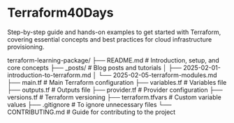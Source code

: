 # Terraform40Days
Step-by-step guide and hands-on examples to get started with Terraform, covering essential concepts and best practices for cloud infrastructure provisioning.

terraform-learning-package/
├── README.md                  # Introduction, setup, and core concepts
├── _posts/                     # Blog posts and tutorials
│   ├── 2025-02-01-introduction-to-terraform.md
│   └── 2025-02-05-terraform-modules.md
├── main.tf                     # Main Terraform configuration
├── variables.tf                # Variables file
├── outputs.tf                  # Outputs file
├── provider.tf                 # Provider configuration
├── versions.tf                 # Terraform versioning
├── terraform.tfvars            # Custom variable values
├── .gitignore                  # To ignore unnecessary files
└── CONTRIBUTING.md             # Guide for contributing to the project
